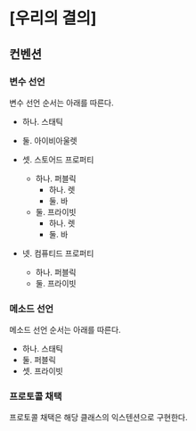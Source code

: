 # **[우리의 결의]**

## 컨벤션

### 변수 선언

변수 선언 순서는 아래를 따른다.

- 하나. 스태틱

- 둘. 아이비아울렛

- 셋. 스토어드 프로퍼티
  - 하나. 퍼블릭
    - 하나. 렛
    - 둘. 바
  - 둘. 프라이빗
    - 하나. 렛
    - 둘. 바
- 넷. 컴퓨티드 프로퍼티
  - 하나. 퍼블릭
  - 둘. 프라이빗

### 메소드 선언

메소드 선언 순서는 아래를 따른다.

- 하나. 스태틱
- 둘. 퍼블릭
- 셋. 프라이빗

### 프로토콜 채택

프로토콜 채택은 해당 클래스의 익스텐션으로 구현한다.